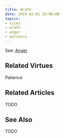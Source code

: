 ```yaml
---
title: Wrath
date: 2019-02-01 19:00:00
topics: 
- vices
- wrath
- anger
- patience
---
```


See: [Anger](../anger)


## Related Virtues
Patience

## Related Articles
TODO

## See Also
TODO
